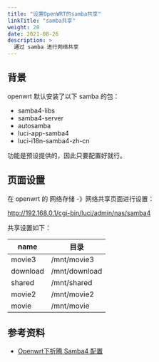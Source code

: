 ```yaml
---
title: "设置OpenWRT的samba共享"
linkTitle: "samba共享"
weight: 20
date: 2021-08-26
description: >
  通过 samba 进行网络共享
---
```


## 背景

openwrt 默认安装了以下 samba 的包：

- samba4-libs
- samba4-server
- autosamba
- luci-app-samba4
- luci-i18n-samba4-zh-cn

功能是预设提供的，因此只要配置好就行。

## 页面设置

在 openwrt 的 网络存储 -》网络共享页面进行设置：

http://192.168.0.1/cgi-bin/luci/admin/nas/samba4

共享设置如下：

| name     | 目录          |
| -------- | ------------- |
| movie3   | /mnt/movie3   |
| download | /mnt/download |
| shared   | /mnt/shared   |
| movie2   | /mnt/movie2   |
| movie    | /mnt/movie    |



## 参考资料

- [Openwrt下折腾 Samba4 配置](https://blog.csdn.net/kk380446/article/details/114213014)